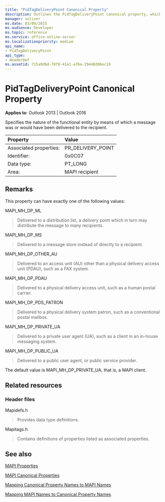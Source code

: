 ```yaml
---
title: "PidTagDeliveryPoint Canonical Property"
description: Outlines the PidTagDeliveryPoint canonical property, which specifies the nature of the functional entity by means of which a message was delivered.
manager: soliver
ms.date: 03/09/2015
ms.audience: Developer
ms.topic: reference
ms.service: office-online-server
ms.localizationpriority: medium
api_name:
- PidTagDeliveryPoint
api_type:
- HeaderDef
ms.assetid: 715a9dbd-78f8-41e1-a76e-29448d06ec19
---
```


# PidTagDeliveryPoint Canonical Property

  
  
**Applies to**: Outlook 2013 | Outlook 2016 
  
Specifies the nature of the functional entity by means of which a message was or would have been delivered to the recipient. 
  
|Property |Value |
|:-----|:-----|
|Associated properties:  <br/> |PR_DELIVERY_POINT  <br/> |
|Identifier:  <br/> |0x0C07  <br/> |
|Data type:  <br/> |PT_LONG  <br/> |
|Area:  <br/> |MAPI recipient  <br/> |
   
## Remarks

This property can have exactly one of the following values: 
  
MAPI_MH_DP_ML 
  
> Delivered to a distribution list, a delivery point which in turn may distribute the message to many recipients.
    
MAPI_MH_DP_MS 
  
> Delivered to a message store instead of directly to a recipient.
    
MAPI_MH_DP_OTHER_AU 
  
> Delivered to an access unit (AU) other than a physical delivery access unit (PDAU), such as a FAX system.
    
MAPI_MH_DP_PDAU 
  
> Delivered to a physical delivery access unit, such as a human postal carrier.
    
MAPI_MH_DP_PDS_PATRON 
  
> Delivered to a physical delivery system patron, such as a conventional postal mailbox.
    
MAPI_MH_DP_PRIVATE_UA 
  
> Delivered to a private user agent (UA), such as a client in an in-house messaging system.
    
MAPI_MH_DP_PUBLIC_UA 
  
> Delivered to a public user agent, or public service provider.
    
The default value is MAPI_MH_DP_PRIVATE_UA, that is, a MAPI client. 
  
## Related resources

### Header files

Mapidefs.h
  
> Provides data type definitions.
    
Mapitags.h
  
> Contains definitions of properties listed as associated properties.
    
## See also



[MAPI Properties](mapi-properties.md)
  
[MAPI Canonical Properties](mapi-canonical-properties.md)
  
[Mapping Canonical Property Names to MAPI Names](mapping-canonical-property-names-to-mapi-names.md)
  
[Mapping MAPI Names to Canonical Property Names](mapping-mapi-names-to-canonical-property-names.md)

